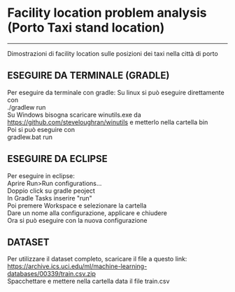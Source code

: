 # Facility location problem analysis (Porto Taxi stand location)
_______________________________________________________________
Dimostrazioni di facility location sulle posizioni dei taxi nella città di porto

## ESEGUIRE DA TERMINALE (GRADLE)

Per eseguire da terminale con gradle:
Su linux si può eseguire direttamente con  
 	./gradlew run  
Su Windows bisogna scaricare winutils.exe da https://github.com/steveloughran/winutils e metterlo nella cartella bin  
Poi si può eseguire con  
	gradlew.bat run  

## ESEGUIRE DA ECLIPSE

Per eseguire in eclipse:  
Aprire Run>Run configurations...  
Doppio click su gradle peoject  
In Gradle Tasks inserire "run"  
Poi premere Workspace e selezionare la cartella  
Dare un nome alla configurazione, applicare e chiudere  
Ora si può eseguire con la nuova configurazione  

## DATASET

Per utilizzare il dataset completo, scaricare il file a questo link:  
https://archive.ics.uci.edu/ml/machine-learning-databases/00339/train.csv.zip  
Spacchettare e mettere nella cartella data il file train.csv
